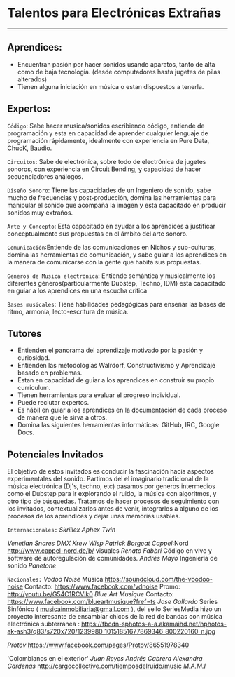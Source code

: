  
# Talentos para Electrónicas Extrañas
----

## Aprendices:
- Encuentran pasión  por hacer sonidos usando aparatos, tanto de alta como de baja tecnología. (desde computadores hasta jugetes de pilas alterados)
- Tienen alguna iniciación en música o estan dispuestos a tenerla.


## Expertos:
`Código`: Sabe hacer musica/sonidos escribiendo código, entiende de programación y esta en capacidad de aprender cualquier lenguaje de programación rápidamente, idealmente con experiencia en Pure Data, ChucK,  Baudio.
     
`Circuitos`: Sabe de electrónica, sobre todo de electrónica de jugetes sonoros, con experiencia en Circuit Bending, y capacidad de hacer secuenciadores análogos.
     
`Diseño Sonoro`: Tiene las capacidades de un Ingeniero de sonido, sabe mucho de frecuencias y post-producción, domina las herramientas para manipular el sonido que acompaña la imagen y esta capacitado en producir sonidos muy extraños.
     
`Arte y Concepto`: Esta capacitado en ayudar a los aprendices a justificar conceptualmente sus propuestas en el ámbito del arte sonoro.
     
`Comunicación`:Entiende de las comunicaciones en Nichos y sub-culturas, domina las herramientas de comunicación, y sabe guiar a los aprendices en la manera de comunicarse con la gente que habita sus propuestas.
     
`Generos de Musica electrónica`: Entiende semántica y musicalmente los diferentes géneros(particularmente Dubstep, Techno, IDM) esta capacitado en guiar a los aprendices en una escucha crítica
     
`Bases musicales`: Tiene habilidades pedagógicas para enseñar las bases de ritmo, armonía, lecto-escritura de música.
     
## Tutores
- Entienden el panorama del aprendizaje motivado por la pasión y curiosidad.
- Entienden las metodologías Walrdorf, Constructivismo y Aprendizaje basado en problemas. 
- Estan en capacidad de guiar a los aprendices en construir su propio curriculum.
- Tienen herramientas para evaluar el progreso individual.
- Puede reclutar expertos.
- Es hábil en guiar a los aprendices en la documentación de cada proceso de manera que le sirva a otros.
- Domina las siguientes herramientas informáticas: GitHub, IRC, Google Docs.

## Potenciales Invitados
El objetivo de estos invitados es conducir la fascinación hacia aspectos experimentales del sonido.
Partimos del el imaginario tradicional de la música electrónica (Dj's, techno, etc) pasamos por generos intermedios como el Dubstep para ir explorando el ruido, la música con algoritmos, y otro tipo de búsquedas.
Tratamos de hacer procesos de seguimiento con los invitados, contextualizarlos antes de venir, integrarlos a alguno de los procesos de los aprendices y dejar unas memorias usables.




`Internacionales:`
*Skrillex*
*Aphex Twin*

*Venetian Snares*
*DMX Krew*
*Wisp*
*Patrick Borgeat Cappel*:Nord http://www.cappel-nord.de/b/ visuales
*Renato Fabbri* Código en vivo y software de autoregulación de comunidades.
*Andrés Mayo* Ingeniería de sonido
*Panetone* 


`Nacionales:`
*Vodoo Noise*
Música:https://soundcloud.com/the-voodoo-noise
Contacto: https://www.facebook.com/vdnoise
Promo: http://youtu.be/G54C1RCVlk0
*Blue Art Musique*
Contacto: https://www.facebook.com/blueartmusique?fref=ts
*Jose Gallardo* Series Sinfónico  ( musicainmobiliaria@gmail.com ), del sello SeriesMedia hizo un proyecto interesante de ensamblar chicos de la red de bandas con música electrónica subterránea : https://fbcdn-sphotos-a-a.akamaihd.net/hphotos-ak-ash3/q83/s720x720/1239980_10151851677869346_800220160_n.jpg

*Protov* https://www.facebook.com/pages/Protov/86551978340


'Colombianos en el exterior'
*Juan Reyes*
*Andrés Cabrera*
*Alexandra Cardenas* http://cargocollective.com/tiemposdelruido/music
*M.A.M.I*






